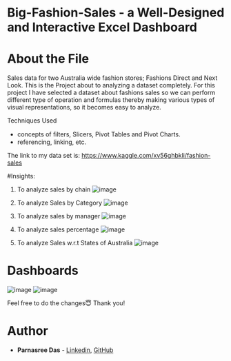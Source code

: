 # Big-Fashion-Sales - a Well-Designed and Interactive Excel Dashboard

# About the File
Sales data for two Australia wide fashion stores; Fashions Direct and Next Look.
This is the Project about to analyzing a dataset completely. For this project I have selected a dataset about fashions sales so we can perform different type of operation and formulas thereby making various types of visual representations, so it becomes easy to analyze.

Techniques Used
* concepts of ﬁlters, Slicers, Pivot Tables and Pivot Charts.
* referencing, linking, etc.

The link to my data set is:
https://www.kaggle.com/xv56ghbkli/fashion-sales

#Insights:

1.	To analyze sales by chain
![image](https://user-images.githubusercontent.com/56734293/123586551-85b99b80-d802-11eb-8862-9b462fa7a5e3.png)

2.	To analyze Sales by Category
![image](https://user-images.githubusercontent.com/56734293/123586661-b00b5900-d802-11eb-9b8b-91c19addd592.png)


3.	To analyze sales by manager
![image](https://user-images.githubusercontent.com/56734293/123586757-d5986280-d802-11eb-9320-b6d79946668e.png)


4.	To analyze sales percentage
![image](https://user-images.githubusercontent.com/56734293/123586812-ecd75000-d802-11eb-9cce-ed9795673c96.png)


5.	To analyze Sales w.r.t States of Australia
![image](https://user-images.githubusercontent.com/56734293/123586885-0a0c1e80-d803-11eb-8eb5-a94e3138633f.png)


# Dashboards
![image](https://user-images.githubusercontent.com/56734293/123586995-37f16300-d803-11eb-9bb6-4807b0c65353.png)
![image](https://user-images.githubusercontent.com/56734293/123587041-4d668d00-d803-11eb-80c0-b2b26bf37032.png)

Feel free to do the changes😇
Thank you!

# Author

* **Parnasree Das** - [Linkedin](https://www.linkedin.com/in/parnasree-das-6b0231196/), [GitHub](https://github.com/Puja2481)   







